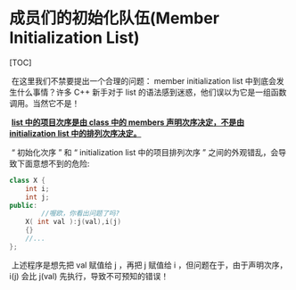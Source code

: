 # 成员们的初始化队伍(Member Initialization List)

[TOC]

​		在这里我们不禁要提出一个合理的问题： member initialization list 中到底会发生什么事情？许多 C++ 新手对于 list 的语法感到迷惑，他们误以为它是一组函数调用。当然它不是！

​		 **<u>list 中的项目次序是由 class 中的 members 声明次序决定，不是由initialization list 中的排列次序决定。</u>**

​		“ 初始化次序 ” 和 “ initialization list 中的项目排列次序 ” 之间的外观错乱，会导致下面意想不到的危险:

```c++
class X {
	int i;
	int j;
public:
		//喔欧，你看出问题了吗?
	X( int val ):j(val),i(j)
	{}
	//...
};
```

​		上述程序是想先把 val 赋值给 j ，再把 j 赋值给 i ，但问题在于，由于声明次序，i(j) 会比 j(val) 先执行，导致不可预知的错误！

























